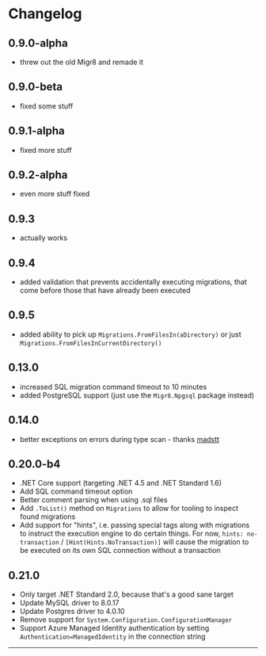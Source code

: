 # Changelog

## 0.9.0-alpha
* threw out the old Migr8 and remade it

## 0.9.0-beta
* fixed some stuff

## 0.9.1-alpha 
* fixed more stuff

## 0.9.2-alpha
* even more stuff fixed

## 0.9.3
* actually works

## 0.9.4
* added validation that prevents accidentally executing migrations, that come before those that have already been executed

## 0.9.5
* added ability to pick up `Migrations.FromFilesIn(aDirectory)` or just `Migrations.FromFilesInCurrentDirectory()`

## 0.13.0
* increased SQL migration command timeout to 10 minutes
* added PostgreSQL support (just use the `Migr8.Npgsql` package instead)

## 0.14.0
* better exceptions on errors during type scan - thanks [madstt]

## 0.20.0-b4

* .NET Core support (targeting .NET 4.5 and .NET Standard 1.6)
* Add SQL command timeout option
* Better comment parsing when using .sql files
* Add `.ToList()` method on `Migrations` to allow for tooling to inspect found migrations
* Add support for "hints", i.e. passing special tags along with migrations to instruct the execution engine to do certain things. For now, `hints: no-transaction` / `[Hint(Hints.NoTransaction)]` will cause the migration to be executed on its own SQL connection without a transaction

## 0.21.0

* Only target .NET Standard 2.0, because that's a good sane target
* Update MySQL driver to 8.0.17
* Update Postgres driver to 4.0.10
* Remove support for `System.Configuration.ConfigurationManager`
* Support Azure Managed Identity authentication by setting `Authentication=ManagedIdentity` in the connection string

---

[madstt]: https://github.com/madstt